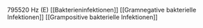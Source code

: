 795520 Hz (E)
[[Bakterieninfektionen]]
[[Gramnegative bakterielle Infektionen]]
[[Grampositive bakterielle Infektionen]]